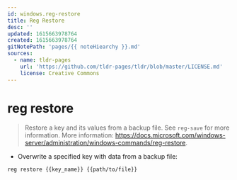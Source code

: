 ```yaml
---
id: windows.reg-restore
title: Reg Restore
desc: ''
updated: 1615663978764
created: 1615663978764
gitNotePath: 'pages/{{ noteHiearchy }}.md'
sources:
  - name: tldr-pages
    url: 'https://github.com/tldr-pages/tldr/blob/master/LICENSE.md'
    license: Creative Commons
---
```

# reg restore

> Restore a key and its values from a backup file.
> See `reg-save` for more information.
> More information: <https://docs.microsoft.com/windows-server/administration/windows-commands/reg-restore>.

- Overwrite a specified key with data from a backup file:

`reg restore {{key_name}} {{path/to/file}}`

